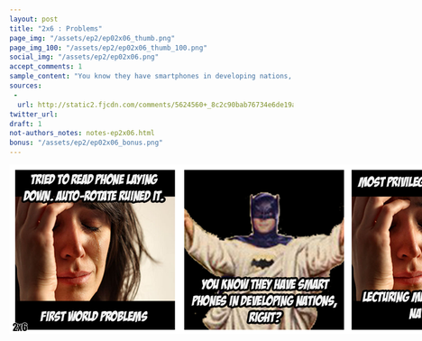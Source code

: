 ```yaml
---
layout: post
title: "2x6 : Problems"
page_img: "/assets/ep2/ep02x06_thumb.png"
page_img_100: "/assets/ep2/ep02x06_thumb_100.png"
social_img: "/assets/ep2/ep02x06.png"
accept_comments: 1
sample_content: "You know they have smartphones in developing nations, right?"
sources: 
 - 
  url: http://static2.fjcdn.com/comments/5624560+_8c2c90bab76734e6de19a946648402c2.png
twitter_url: 
draft: 1
not-authors_notes: notes-ep2x06.html
bonus: "/assets/ep2/ep02x06_bonus.png"
---
```



<div style="margin-left: auto; margin-right: auto; width: 900px;">
  <img src="/assets/ep2/ep02x06.png" alt="Problems" style="width: 900px" />
</div>

<div style="display: none">
  Script:

  First World Problems lady: Tried to read phone laying down. It auto-rotated. First world problems.
  Batman meme: You know they have smart phones in developing nations, right?
  First World Problems lady: Most privileged meme around lecturing me on developing nations.

  Bonus:
  Batman meme: Yeah, this sucks.
</div>
